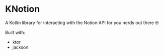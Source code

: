 # KNotion

A Kotlin library for interacting with the Notion API for you nerds out there 🤓

Built with:
* ktor
* jackson